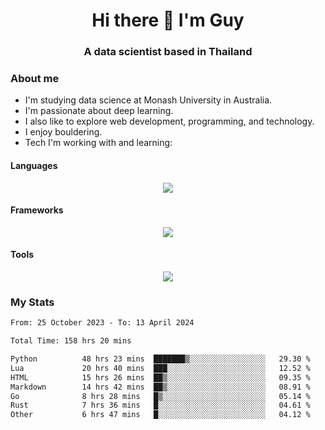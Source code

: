 <h1 align="center">Hi there 👋 I'm Guy</h1>
<h3 align="center">A data scientist based in Thailand</h3>

### About me

- I'm studying data science at Monash University in Australia.
- I'm passionate about deep learning.
- I also like to explore web development, programming, and technology.
- I enjoy bouldering.
- Tech I'm working with and learning:

#### Languages

<div align="center">
    <img src="https://skillicons.dev/icons?i=py,ts,js,html,css,rust,go" />
</div>

#### Frameworks

<div align="center">
    <img src="https://skillicons.dev/icons?i=pytorch,tensorflow,fastapi,react" /><br>
</div>

#### Tools

<div align="center">
    <img src="https://skillicons.dev/icons?i=postgres,redis,docker" /><br>
</div>

### My Stats

<!--START_SECTION:waka-->

```txt
From: 25 October 2023 - To: 13 April 2024

Total Time: 158 hrs 20 mins

Python          48 hrs 23 mins  ███████▒░░░░░░░░░░░░░░░░░   29.30 %
Lua             20 hrs 40 mins  ███░░░░░░░░░░░░░░░░░░░░░░   12.52 %
HTML            15 hrs 26 mins  ██▒░░░░░░░░░░░░░░░░░░░░░░   09.35 %
Markdown        14 hrs 42 mins  ██▒░░░░░░░░░░░░░░░░░░░░░░   08.91 %
Go              8 hrs 28 mins   █▒░░░░░░░░░░░░░░░░░░░░░░░   05.14 %
Rust            7 hrs 36 mins   █░░░░░░░░░░░░░░░░░░░░░░░░   04.61 %
Other           6 hrs 47 mins   █░░░░░░░░░░░░░░░░░░░░░░░░   04.12 %
```

<!--END_SECTION:waka-->
